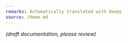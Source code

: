 ```yaml
---
remarks: Automatically translated with DeepL
source: /Home.md
---
```


_(draft documentation, please review)_

